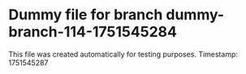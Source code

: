 # Dummy file for branch dummy-branch-114-1751545284

This file was created automatically for testing purposes.
Timestamp: 1751545287